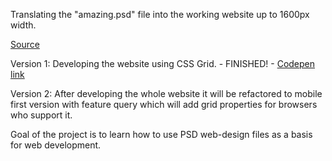 Translating the "amazing.psd" file into the working website up to 1600px width.

[Source](https://drive.google.com/file/d/1V_raUjpcZygodilIkPttXf3d6dOxZoki/view?usp=sharing)

Version 1: Developing the website using CSS Grid.  - FINISHED! - [Codepen link](https://codepen.io/matijagalina/full/jYQxKr/)

Version 2: After developing the whole website it will be refactored to mobile first version with
feature query which will add grid properties for browsers who support it.

Goal of the project is to learn how to use PSD web-design files as a basis for web development.
